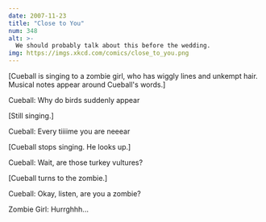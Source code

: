 ```yaml
---
date: 2007-11-23
title: "Close to You"
num: 348
alt: >-
  We should probably talk about this before the wedding.
img: https://imgs.xkcd.com/comics/close_to_you.png
---
```

[Cueball is singing to a zombie girl, who has wiggly lines and unkempt hair. Musical notes appear around Cueball's words.]

Cueball: Why do birds suddenly appear

[Still singing.]

Cueball: Every tiiiime you are neeear

[Cueball stops singing. He looks up.]

Cueball: Wait, are those turkey vultures?

[Cueball turns to the zombie.]

Cueball: Okay, listen, are you a zombie?

Zombie Girl: Hurrghhh...